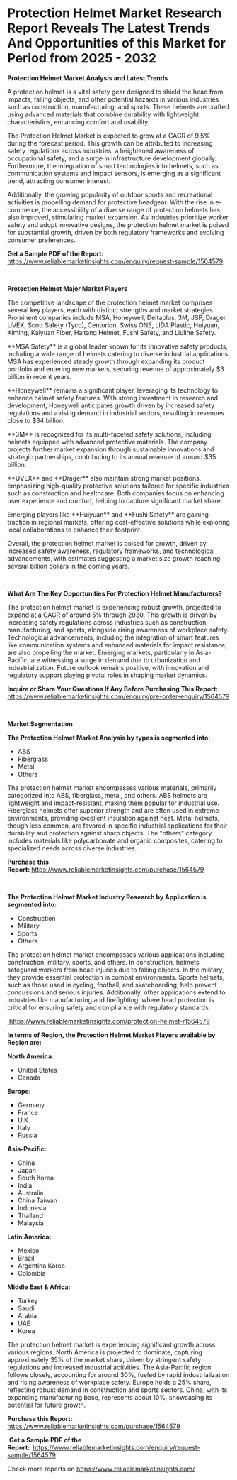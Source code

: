 <p><h1>Protection Helmet Market Research Report Reveals The Latest Trends And Opportunities of this Market for Period from 2025 - 2032</h1></p><p><strong>Protection Helmet Market Analysis and Latest Trends</strong></p>
<p><p>A protection helmet is a vital safety gear designed to shield the head from impacts, falling objects, and other potential hazards in various industries such as construction, manufacturing, and sports. These helmets are crafted using advanced materials that combine durability with lightweight characteristics, enhancing comfort and usability.</p><p>The Protection Helmet Market is expected to grow at a CAGR of 9.5% during the forecast period. This growth can be attributed to increasing safety regulations across industries, a heightened awareness of occupational safety, and a surge in infrastructure development globally. Furthermore, the integration of smart technologies into helmets, such as communication systems and impact sensors, is emerging as a significant trend, attracting consumer interest.</p><p>Additionally, the growing popularity of outdoor sports and recreational activities is propelling demand for protective headgear. With the rise in e-commerce, the accessibility of a diverse range of protection helmets has also improved, stimulating market expansion. As industries prioritize worker safety and adopt innovative designs, the protection helmet market is poised for substantial growth, driven by both regulatory frameworks and evolving consumer preferences.</p></p>
<p><strong>Get a Sample PDF of the Report:&nbsp;</strong> <a href="https://www.reliablemarketinsights.com/enquiry/request-sample/1564579?utm_campaign=3204&utm_medium=2&utm_source=Github&utm_content=ia&utm_term=04042025&utm_id=protection-helmet">https://www.reliablemarketinsights.com/enquiry/request-sample/1564579</a></p>
<p>&nbsp;</p>
<p><strong>Protection Helmet Major Market Players</strong></p>
<p><p>The competitive landscape of the protection helmet market comprises several key players, each with distinct strengths and market strategies. Prominent companies include MSA, Honeywell, Deltaplus, 3M, JSP, Drager, UVEX, Scott Safety (Tyco), Centurion, Swiss ONE, LIDA Plastic, Huiyuan, Ximing, Kaiyuan Fiber, Haitang Helmet, Fushi Safety, and Liulihe Safety.</p><p>**MSA Safety** is a global leader known for its innovative safety products, including a wide range of helmets catering to diverse industrial applications. MSA has experienced steady growth through expanding its product portfolio and entering new markets, securing revenue of approximately $3 billion in recent years.</p><p>**Honeywell** remains a significant player, leveraging its technology to enhance helmet safety features. With strong investment in research and development, Honeywell anticipates growth driven by increased safety regulations and a rising demand in industrial sectors, resulting in revenues close to $34 billion.</p><p>**3M** is recognized for its multi-faceted safety solutions, including helmets equipped with advanced protective materials. The company projects further market expansion through sustainable innovations and strategic partnerships, contributing to its annual revenue of around $35 billion.</p><p>**UVEX** and **Drager** also maintain strong market positions, emphasizing high-quality protective solutions tailored for specific industries such as construction and healthcare. Both companies focus on enhancing user experience and comfort, helping to capture significant market share.</p><p>Emerging players like **Huiyuan** and **Fushi Safety** are gaining traction in regional markets, offering cost-effective solutions while exploring local collaborations to enhance their footprint.</p><p>Overall, the protection helmet market is poised for growth, driven by increased safety awareness, regulatory frameworks, and technological advancements, with estimates suggesting a market size growth reaching several billion dollars in the coming years.</p></p>
<p>&nbsp;</p>
<p><strong>What Are The Key Opportunities For Protection Helmet Manufacturers?</strong></p>
<p><p>The protection helmet market is experiencing robust growth, projected to expand at a CAGR of around 5% through 2030. This growth is driven by increasing safety regulations across industries such as construction, manufacturing, and sports, alongside rising awareness of workplace safety. Technological advancements, including the integration of smart features like communication systems and enhanced materials for impact resistance, are also propelling the market. Emerging markets, particularly in Asia-Pacific, are witnessing a surge in demand due to urbanization and industrialization. Future outlook remains positive, with innovation and regulatory support playing pivotal roles in shaping market dynamics.</p></p>
<p><strong>Inquire or Share Your Questions If Any Before Purchasing This Report:</strong> <a href="https://www.reliablemarketinsights.com/enquiry/pre-order-enquiry/1564579?utm_campaign=3204&utm_medium=2&utm_source=Github&utm_content=ia&utm_term=04042025&utm_id=protection-helmet">https://www.reliablemarketinsights.com/enquiry/pre-order-enquiry/1564579</a></p>
<p>&nbsp;</p>
<p><strong>Market Segmentation</strong></p>
<p><strong>The Protection Helmet Market Analysis by types is segmented into:</strong></p>
<p><ul><li>ABS</li><li>Fiberglass</li><li>Metal</li><li>Others</li></ul></p>
<p><p>The protection helmet market encompasses various materials, primarily categorized into ABS, fiberglass, metal, and others. ABS helmets are lightweight and impact-resistant, making them popular for industrial use. Fiberglass helmets offer superior strength and are often used in extreme environments, providing excellent insulation against heat. Metal helmets, though less common, are favored in specific industrial applications for their durability and protection against sharp objects. The "others" category includes materials like polycarbonate and organic composites, catering to specialized needs across diverse industries.</p></p>
<p><strong>Purchase this Report:&nbsp;</strong><a href="https://www.reliablemarketinsights.com/purchase/1564579?utm_campaign=3204&utm_medium=2&utm_source=Github&utm_content=ia&utm_term=04042025&utm_id=protection-helmet">https://www.reliablemarketinsights.com/purchase/1564579</a></p>
<p>&nbsp;</p>
<p><strong>The Protection Helmet Market Industry Research by Application is segmented into:</strong></p>
<p><ul><li>Construction</li><li>Military</li><li>Sports</li><li>Others</li></ul></p>
<p><p>The protection helmet market encompasses various applications including construction, military, sports, and others. In construction, helmets safeguard workers from head injuries due to falling objects. In the military, they provide essential protection in combat environments. Sports helmets, such as those used in cycling, football, and skateboarding, help prevent concussions and serious injuries. Additionally, other applications extend to industries like manufacturing and firefighting, where head protection is critical for ensuring safety and compliance with regulatory standards.</p></p>
<p><a href="https://www.reliablemarketinsights.com/protection-helmet-r1564579?utm_campaign=3204&utm_medium=2&utm_source=Github&utm_content=ia&utm_term=04042025&utm_id=protection-helmet">&nbsp;https://www.reliablemarketinsights.com/protection-helmet-r1564579</a></p>
<p><strong>In terms of Region, the Protection Helmet Market Players available by Region are:</strong></p>
<p>
    <p> <strong> North America: </strong>
        <ul>
            <li>United States</li>
            <li>Canada</li>
        </ul>
        </p> 
    <p> <strong> Europe: </strong>
        <ul>
            <li>Germany</li>
            <li>France</li>
            <li>U.K.</li>
            <li>Italy</li>
            <li>Russia</li>
        </ul>
        </p> 
    <p> <strong> Asia-Pacific: </strong>
        <ul>
            <li>China</li>
            <li>Japan</li>
            <li>South Korea</li>
            <li>India</li>
            <li>Australia</li>
            <li>China Taiwan</li>
            <li>Indonesia</li>
            <li>Thailand</li>
            <li>Malaysia</li>
        </ul>
        </p> 
    <p> <strong> Latin America: </strong>
        <ul>
            <li>Mexico</li>
            <li>Brazil</li>
            <li>Argentina Korea</li>
            <li>Colombia</li>
        </ul>
        </p> 
    <p> <strong> Middle East & Africa: </strong>
        <ul>
            <li>Turkey</li>
            <li>Saudi</li>
            <li>Arabia</li>
            <li>UAE</li>
            <li>Korea</li>
        </ul>
    </p>
    </p>
<p><p>The protection helmet market is experiencing significant growth across various regions. North America is projected to dominate, capturing approximately 35% of the market share, driven by stringent safety regulations and increased industrial activities. The Asia-Pacific region follows closely, accounting for around 30%, fueled by rapid industrialization and rising awareness of workplace safety. Europe holds a 25% share, reflecting robust demand in construction and sports sectors. China, with its expanding manufacturing base, represents about 10%, showcasing its potential for future growth.</p></p>
<p><strong>Purchase this Report: </strong><a href="https://www.reliablemarketinsights.com/purchase/1564579?utm_campaign=3204&utm_medium=2&utm_source=Github&utm_content=ia&utm_term=04042025&utm_id=protection-helmet">https://www.reliablemarketinsights.com/purchase/1564579</a></p>
<p>&nbsp;<strong>Get a Sample PDF of the Report:&nbsp;&nbsp;</strong><a href="https://www.reliablemarketinsights.com/enquiry/request-sample/1564579?utm_campaign=3204&utm_medium=2&utm_source=Github&utm_content=ia&utm_term=04042025&utm_id=protection-helmet">https://www.reliablemarketinsights.com/enquiry/request-sample/1564579</a></p>
<p><strong></strong></p>
<p>Check more reports on <a href="https://www.reliablemarketinsights.com/?utm_campaign=3204&utm_medium=2&utm_source=Github&utm_content=ia&utm_term=04042025&utm_id=protection-helmet">https://www.reliablemarketinsights.com/</a></p>